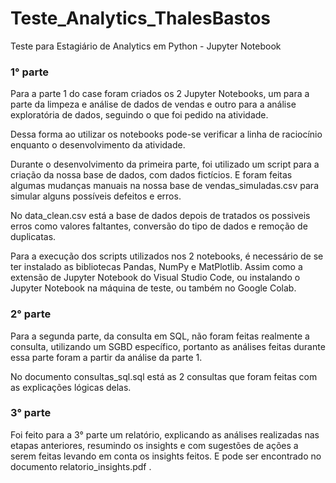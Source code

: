 # Teste_Analytics_ThalesBastos
Teste para Estagiário de Analytics em Python - Jupyter Notebook

### 1° parte
Para a parte 1 do case foram criados os 2 Jupyter Notebooks, um para a parte da limpeza e análise de dados de vendas
e outro para a análise exploratória de dados, seguindo o que foi pedido na atividade.

Dessa forma ao utilizar os notebooks pode-se verificar a linha de raciocínio enquanto o desenvolvimento da atividade.

Durante o desenvolvimento da primeira parte, foi utilizado um script para a criação da nossa base de dados, com dados fictícios.
E foram feitas algumas mudanças manuais na nossa base de vendas_simuladas.csv para simular alguns possíveis defeitos e erros.

No data_clean.csv está a base de dados depois de tratados os possiveis erros como valores faltantes, conversão do tipo de dados
e remoção de duplicatas.

Para a execução dos scripts utilizados nos 2 notebooks, é necessário de se ter instalado as bibliotecas Pandas, NumPy e MatPlotlib.
Assim como a extensão de Jupyter Notebook do Visual Studio Code, ou instalando o Jupyter Notebook na máquina de teste, ou também no Google Colab.

### 2° parte
Para a segunda parte, da consulta em SQL, não foram feitas realmente a consulta, utilizando um SGBD específico,
portanto as análises feitas durante essa parte foram a partir da análise da parte 1. 

No documento consultas_sql.sql está as 2 consultas que foram feitas com as explicações lógicas delas.


### 3° parte

Foi feito para a 3° parte um relatório, explicando as análises realizadas nas etapas anteriores, resumindo os insights e com
sugestões de ações a serem feitas levando em conta os insights feitos. E pode ser encontrado no documento relatorio_insights.pdf .
